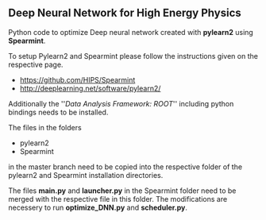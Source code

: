 Deep Neural Network for High Energy Physics
-----------

Python code to optimize Deep neural network created with **pylearn2** using **Spearmint**.

To setup Pylearn2 and Spearmint please follow the instructions given on the respective page.

-   https://github.com/HIPS/Spearmint
-   http://deeplearning.net/software/pylearn2/

Additionally the ''*Data Analysis Framework: ROOT*'' including python bindings needs to be installed. 

The files in the folders 
- pylearn2
- Spearmint

in the master branch need to be copied into the respective folder of the 
pylearn2 and Spearmint installation directories.

The files **main.py** and **launcher.py** in the Spearmint folder need to be merged 
with the respective file in this folder. The modifications are necessery to run
**optimize_DNN.py** and **scheduler.py**.
